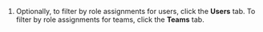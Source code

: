 1. Optionally, to filter by role assignments for users, click the **Users** tab. To filter by role assignments for teams, click the **Teams** tab.
